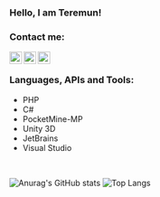 ### Hello, I am Teremun!

### Contact me:
[<img align="left" alt="TeremunArt | Discord" width="22px" src="https://cdn.jsdelivr.net/npm/simple-icons@5.16.0/icons/discord.svg" />][discord]
[<img align="left" alt="TeremunArt | Twitter" width="22px" src="https://cdn.jsdelivr.net/npm/simple-icons@5.16.0/icons/twitter.svg" />][twitter]
[<img align="left" alt="TeremunArt | Instagram" width="22px" src="https://cdn.jsdelivr.net/npm/simple-icons@5.16.0/icons/instagram.svg" />][instagram]

<br/>

### Languages, APIs and Tools:
- PHP
- C#
- PocketMine-MP
- Unity 3D
- JetBrains
- Visual Studio
<br/>

![Anurag's GitHub stats](https://github-readme-stats.vercel.app/api?username=cathteremun&show_icons=true&theme=gruvbox)
![Top Langs](https://github-readme-stats.vercel.app/api/top-langs/?username=cathteremun&show_icons=true&theme=gruvbox)

[twitter]: https://twitter.com/teremunart
[instagram]: https://instagram.com/teremunart
[discord]: https://discord.gg/EMrgJbsnfR
